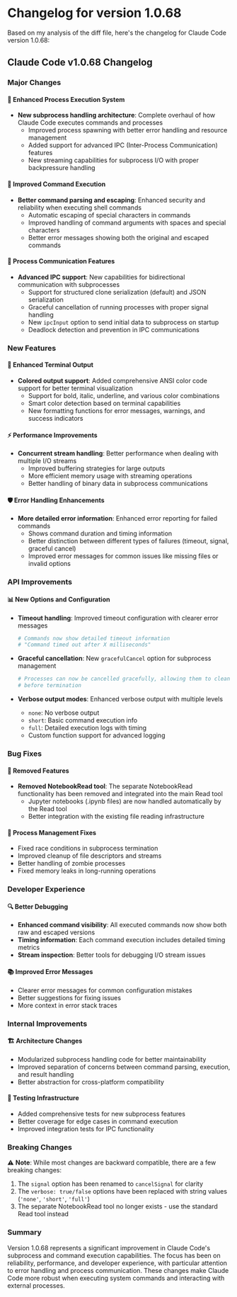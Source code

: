 # Changelog for version 1.0.68

Based on my analysis of the diff file, here's the changelog for Claude Code version 1.0.68:

## Claude Code v1.0.68 Changelog

### Major Changes

#### 🚀 Enhanced Process Execution System
- **New subprocess handling architecture**: Complete overhaul of how Claude Code executes commands and processes
  - Improved process spawning with better error handling and resource management
  - Added support for advanced IPC (Inter-Process Communication) features
  - New streaming capabilities for subprocess I/O with proper backpressure handling
  
#### 🔧 Improved Command Execution
- **Better command parsing and escaping**: Enhanced security and reliability when executing shell commands
  - Automatic escaping of special characters in commands
  - Improved handling of command arguments with spaces and special characters
  - Better error messages showing both the original and escaped commands

#### 📝 Process Communication Features
- **Advanced IPC support**: New capabilities for bidirectional communication with subprocesses
  - Support for structured clone serialization (default) and JSON serialization
  - Graceful cancellation of running processes with proper signal handling
  - New `ipcInput` option to send initial data to subprocess on startup
  - Deadlock detection and prevention in IPC communications

### New Features

#### 🎨 Enhanced Terminal Output
- **Colored output support**: Added comprehensive ANSI color code support for better terminal visualization
  - Support for bold, italic, underline, and various color combinations
  - Smart color detection based on terminal capabilities
  - New formatting functions for error messages, warnings, and success indicators

#### ⚡ Performance Improvements
- **Concurrent stream handling**: Better performance when dealing with multiple I/O streams
  - Improved buffering strategies for large outputs
  - More efficient memory usage with streaming operations
  - Better handling of binary data in subprocess communications

#### 🛡️ Error Handling Enhancements
- **More detailed error information**: Enhanced error reporting for failed commands
  - Shows command duration and timing information
  - Better distinction between different types of failures (timeout, signal, graceful cancel)
  - Improved error messages for common issues like missing files or invalid options

### API Improvements

#### 📊 New Options and Configuration
- **Timeout handling**: Improved timeout configuration with clearer error messages
  ```bash
  # Commands now show detailed timeout information
  # "Command timed out after X milliseconds"
  ```

- **Graceful cancellation**: New `gracefulCancel` option for subprocess management
  ```bash
  # Processes can now be cancelled gracefully, allowing them to clean up
  # before termination
  ```

- **Verbose output modes**: Enhanced verbose output with multiple levels
  - `none`: No verbose output
  - `short`: Basic command execution info
  - `full`: Detailed execution logs with timing
  - Custom function support for advanced logging

### Bug Fixes

#### 🐛 Removed Features
- **Removed NotebookRead tool**: The separate NotebookRead functionality has been removed and integrated into the main Read tool
  - Jupyter notebooks (.ipynb files) are now handled automatically by the Read tool
  - Better integration with the existing file reading infrastructure

#### 🔄 Process Management Fixes
- Fixed race conditions in subprocess termination
- Improved cleanup of file descriptors and streams
- Better handling of zombie processes
- Fixed memory leaks in long-running operations

### Developer Experience

#### 🔍 Better Debugging
- **Enhanced command visibility**: All executed commands now show both raw and escaped versions
- **Timing information**: Each command execution includes detailed timing metrics
- **Stream inspection**: Better tools for debugging I/O stream issues

#### 📚 Improved Error Messages
- Clearer error messages for common configuration mistakes
- Better suggestions for fixing issues
- More context in error stack traces

### Internal Improvements

#### 🏗️ Architecture Changes
- Modularized subprocess handling code for better maintainability
- Improved separation of concerns between command parsing, execution, and result handling
- Better abstraction for cross-platform compatibility

#### 🧪 Testing Infrastructure
- Added comprehensive tests for new subprocess features
- Better coverage for edge cases in command execution
- Improved integration tests for IPC functionality

### Breaking Changes

⚠️ **Note**: While most changes are backward compatible, there are a few breaking changes:

1. The `signal` option has been renamed to `cancelSignal` for clarity
2. The `verbose: true/false` options have been replaced with string values (`'none'`, `'short'`, `'full'`)
3. The separate NotebookRead tool no longer exists - use the standard Read tool instead

### Summary

Version 1.0.68 represents a significant improvement in Claude Code's subprocess and command execution capabilities. The focus has been on reliability, performance, and developer experience, with particular attention to error handling and process communication. These changes make Claude Code more robust when executing system commands and interacting with external processes.

